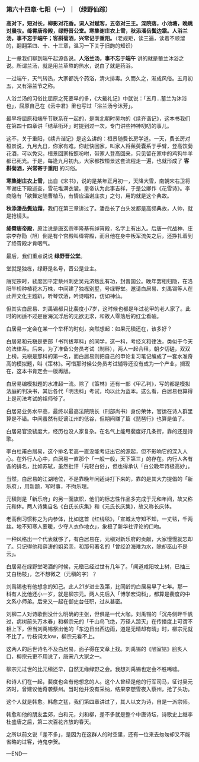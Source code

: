 ### 第六十四章·七阳（一）｜（绿野仙踪）

**高对下，短对长，柳影对花香。词人对赋客，五帝对三王。深院落，小池塘，晚眺对晨妆。绛霄唐帝殿，绿野晋公堂。寒集谢庄衣上雪，秋添潘岳鬓边霜。人浴兰汤，事不忘于端午；客斟菊酒，兴常记于重阳。**（老规矩，读三遍，读着不顺溜的，翻翻第四、十、十三章，温习一下关于旧韵的知识）

上一章我们聊到端午起源各说。**人浴兰汤，事不忘于端午** 讲的就是蓄兰沐浴之说。所谓兰汤，就是用兰草熬的热水，说白了就是药浴。

一过端午，天气转热，大家都洗个药浴，清火排毒。久而久之，渐成风俗。五月初五，又有浴兰节之称。

人浴兰汤的习俗比屈原之死要早的多，《大戴礼记》中就说：「五月…蓄兰为沐浴也」，屈原自己在《云中君》里也写过「浴兰汤兮沐芳」。

最早将屈原和端午节联系在一起的，是南北朝时吴均的《续齐谐记》，这本书我们在第四十四章讲「结草衔环」时提到过一次，专门讲些神神叨叨的事儿。

这不，关于重阳，《续齐谐记》是这么讲的：桓景随费长房学道。一天，费长房对桓景说，九月九日，你家有难。你赶快回家，叫家人将茱萸囊系于手臂，登高饮菊花酒，可以免灾。桓景回家按照吩咐，带家人登高回来，只见留在家中的鸡狗牛羊都已死光。于是，每逢九月初九，大家都按桓景这套流程走一遍，也就形成了 **客斟菊酒，兴常寄于重阳** 的习俗。

**寒集谢庄衣上雪**，出自《宋书》，说的是某年正月初一，天降大雪，南朝宋右卫将军谢庄下殿巡查，雪花堆满衣裳。皇帝认为此事吉祥，于是公卿作《花雪诗》。李商隐有「欲舞定随曹植马，有情应温谢庄衣」之句，用的就是这个典故。

**秋添潘岳鬓边霜**，我们在第三章讲过了。潘岳长了白头发都是高频典故，人帅，就是抢镜头。

**绛霄唐帝殿**，原注说是唐玄宗李隆基有绰宵殿，名字上有出入。后唐一代战神、庄宗李存勖（旭）倒是有个宫殿叫绛霄殿，而且他在身中叛军流矢之后，还挣扎着到了绛霄殿才肯咽气。

最后，我们重点说说 **绿野晋公堂**。

堂就是独栋，绿野是名号，晋公是业主。

唐宪宗时，裴度因平定蔡州刺史吴元济叛乱有功，封晋国公。晚年罢相归隐，在洛阳午桥种植花木万株，中间建了独栋别墅，号绿野堂。邀请白居易、刘禹锡等人在此开文化主题趴，听琴饮酒，吟诗唱和，仿如神仙。

但其实白居易、刘禹锡都只比裴度小7岁，这时候也都是年过花甲的老人家了。此时的闲适不过是宦海沉浮后的无欲无求，和故人零落后的红尘看破。

白居易一定会在某一个举杯的时刻，突然想起：如果元稹还在，该多好？

白居易和元稹是吏部「书判拔萃科」的同学，这一科，考经义和律法，类似于今天的法律系。后来，为了准备公务员考试（制科），两人一起合租，朝夕切磋，双双上榜。元稹是那科的第一名，而白居易则把自己的申论复习笔记编成了一套水准奇高的模拟题，叫《策林》。可惜那时候公务员考试辅导还没有成为一个产业，搁现在，这本书肯定会一版再版。

白居易编模拟题的水准超一流。除了《策林》还有一部《甲乙判》，写的都是模拟法庭的判决书，其后各代「明法科」考试，均以此为蓝本。这么看，白居易也算得上是司法考试的祖师爷了。

白居易业务水平高，最终以最高法院院长（刑部尚书）身份荣休，官运在诗人群里算是不错。中间虽然有贬谪江州的低谷，但期间赚了篇《琵琶行》也算是值了。

白居易官没裴度大，经历也没人家复杂。在名气上能甩裴度好几条街，靠的还是诗歌。

李白杜甫白居易，这个排名老高一直没能考证出它的源起，但不影响它的深入人心。在外行人心中，白居易一直那个「一般一般，天下第三」的存在。内行人各有各的排名，比如苏轼，虽然批评「元轻白俗」，但也得承认「白公晚年诗极高妙」。

当然，白居易的江湖地位，不是靠晚年闲适诗打下来的，靠的是其大力提倡的「新乐府」，用新题，写时事，不拘乐理。

元稹则是「新乐府」的另一面旗帜，他们的标志性作品多完成于元和年间，故又称元和体。两人诗集自名《白氏长庆集》和《元氏长庆集》，故又称长庆体。

老高倒习惯称之为内参体，比如这首《红线毯》，「宣城太守知不知，一丈毯，千两丝。地不知寒人要暖，少夺人衣作地衣」，象极了新华社评论的口吻。

一种风格出一个代表就够了，有白居易在，元稹对新乐府的贡献，大家慢慢就忘却了。只记得他和薛涛的姐弟恋，和那句著名的「曾经沧海难为水，除却巫山不是云」。

白居易在绿野堂喝酒的时候，元稹已经过世有几年了。「闻道咸阳坟上树，已抽三丈白杨枝」，怎不想微之（元稹的字）？

刘禹锡也有他想念的知己。此人21岁进士及第，比同龄的白居易早了七年。那一科有人比他还小一岁，就是柳宗元。两人先后入「博学宏词科」，都算是裴度的中文系小师弟。后来又一起在御史台任职，过从甚密。

刘柳二人对诗歌倒没什么明确的主张，但俱是一代大咖。刘禹锡的「沉舟侧畔千帆过，病树前头万木春」和柳宗元的「千山鸟飞绝，万径人踪灭」在传播度上可谓不相上下，但当刘禹锡祭出他的「东边日出西边雨，道是无晴却有晴」时，柳宗元就不比了，竹枝词太low，柳宗元看不上。

这两人的后世诗名不及白居易，面子得在文章上找。刘禹锡的《陋室铭》脍炙人口，柳宗元更不用说了，唐宋八大家之一。

柳宗元过世的比元稹还早，自然无缘绿野之会。我想刘禹锡也定会不胜唏嘘。

和诗人们在一起，裴度也会有他想念的人。这个人曾经是他的行军司马，征讨吴元济时，曾建议他奇袭蔡州。当时他并没有采纳，结果李愬雪夜入蔡州，抢了头功。

这个人就是韩愈。韩愈之猛，我们第四章讲过了，其人以文为诗，自是一派宗师。

韩愈和他的朋友孟郊，白和元，刘和柳，差不多就是整个中唐诗坛，诗歌史上继李杜盛唐之后，第二次百花齐放的春天。

之所以前文说「差不多」，是因为在这群人的时空里，还有一位来去匆匆却又不能省略的过客，诗鬼李贺。

—END—
